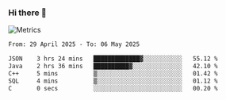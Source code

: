 ### Hi there 👋

![Metrics](https://github.com/radoapx/radoapx/blob/main/github-metrics.svg)

<!--START_SECTION:waka-->

```txt
From: 29 April 2025 - To: 06 May 2025

JSON    3 hrs 24 mins   █████████████▓░░░░░░░░░░░   55.12 %
Java    2 hrs 36 mins   ██████████▓░░░░░░░░░░░░░░   42.10 %
C++     5 mins          ▒░░░░░░░░░░░░░░░░░░░░░░░░   01.42 %
SQL     4 mins          ▒░░░░░░░░░░░░░░░░░░░░░░░░   01.12 %
C       0 secs          ░░░░░░░░░░░░░░░░░░░░░░░░░   00.20 %
```

<!--END_SECTION:waka-->

<!--
**radoapx/radoapx** is a ✨ _special_ ✨ repository because its `README.md` (this file) appears on your GitHub profile.

Here are some ideas to get you started:

- 🔭 I’m currently working on ...
- 🌱 I’m currently learning ...
- 👯 I’m looking to collaborate on ...
- 🤔 I’m looking for help with ...
- 💬 Ask me about ...
- 📫 How to reach me: ...
- 😄 Pronouns: ...
- ⚡ Fun fact: ...
-->
